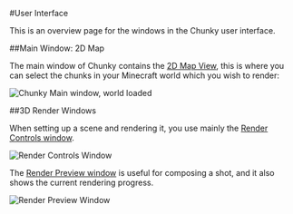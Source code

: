 #User Interface

This is an overview page for the windows in the Chunky user interface.

##Main Window: 2D Map

The main window of Chunky contains the [2D Map View][0], this is where you can
select the chunks in your Minecraft world which you wish to render:

![Chunky Main window, world loaded](chunky-main.png)

##3D Render Windows

When setting up a scene and rendering it, you use mainly the [Render Controls window][1].

![Render Controls Window](render_controls.png)

The [Render Preview window][2] is useful for composing a shot, and it also
shows the current rendering progress.

![Render Preview Window](render_preview.png)

[0]: 2d_map_view.html
[1]: render_controls.html
[2]: render_preview.html
